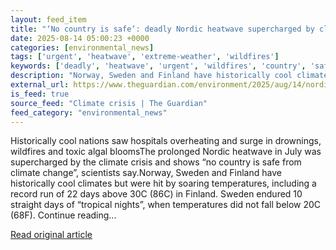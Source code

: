 ```yaml
---
layout: feed_item
title: "‘No country is safe’: deadly Nordic heatwave supercharged by climate crisis, scientists say"
date: 2025-08-14 05:00:23 +0000
categories: [environmental_news]
tags: ['urgent', 'heatwave', 'extreme-weather', 'wildfires']
keywords: ['deadly', 'heatwave', 'urgent', 'wildfires', 'country', 'safe', 'extreme-weather']
description: "Norway, Sweden and Finland have historically cool climates but were hit by soaring temperatures, including a record run of 22 days above 30C (86C) in Finland"
external_url: https://www.theguardian.com/environment/2025/aug/14/nordic-heatwave-climate-crisis-sweden-norway-finland
is_feed: true
source_feed: "Climate crisis | The Guardian"
feed_category: "environmental_news"
---
```


Historically cool nations saw hospitals overheating and surge in drownings, wildfires and toxic algal bloomsThe prolonged Nordic heatwave in July was supercharged by the climate crisis and shows “no country is safe from climate change”, scientists say.Norway, Sweden and Finland have historically cool climates but were hit by soaring temperatures, including a record run of 22 days above 30C (86C) in Finland. Sweden endured 10 straight days of “tropical nights”, when temperatures did not fall below 20C (68F). Continue reading...

[Read original article](https://www.theguardian.com/environment/2025/aug/14/nordic-heatwave-climate-crisis-sweden-norway-finland)
